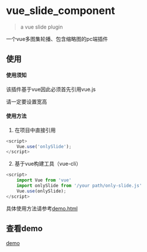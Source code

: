 # vue_slide_component

> a vue slide plugin

一个vue多图集轮播、包含缩略图的pc端插件

## 使用

#### 使用须知  

该插件基于vue因此必须首先引用vue.js

请一定要设置宽高

#### 使用方法

1. 在项目中直接引用

> <script src="https://cdn.jsdelivr.net/npm/vue@2.5.17/dist/vue.js"></script>

> <script src="/your path/only-slide.js"></script>

```javascript
<script>
    Vue.use('onlySlide');
</script>
```

2. 基于vue构建工具（vue-cli）

```javascript
<script>
    import Vue from 'vue'
    import onlySlide from '/your path/only-slide.js'
    Vue.use(onlySlide);
</script>
```

具体使用方法请参考[demo.html](https://github.com/yl1033669613/vue_slide_component/blob/master/demo/demo.html)

## 查看demo
[demo](https://yl1033669613.github.io/vue_slide_component/demo/demo.html)  




